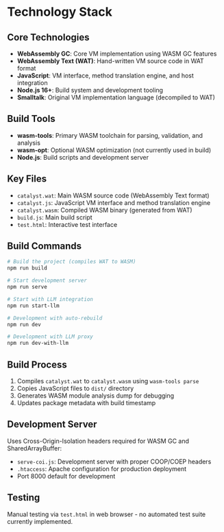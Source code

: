 # Technology Stack

## Core Technologies

- **WebAssembly GC**: Core VM implementation using WASM GC features
- **WebAssembly Text (WAT)**: Hand-written VM source code in WAT format
- **JavaScript**: VM interface, method translation engine, and host integration
- **Node.js 16+**: Build system and development tooling
- **Smalltalk**: Original VM implementation language (decompiled to WAT)

## Build Tools

- **wasm-tools**: Primary WASM toolchain for parsing, validation, and analysis
- **wasm-opt**: Optional WASM optimization (not currently used in build)
- **Node.js**: Build scripts and development server

## Key Files

- `catalyst.wat`: Main WASM source code (WebAssembly Text format)
- `catalyst.js`: JavaScript VM interface and method translation engine  
- `catalyst.wasm`: Compiled WASM binary (generated from WAT)
- `build.js`: Main build script
- `test.html`: Interactive test interface

## Build Commands

```bash
# Build the project (compiles WAT to WASM)
npm run build

# Start development server
npm run serve

# Start with LLM integration
npm run start-llm

# Development with auto-rebuild
npm run dev

# Development with LLM proxy
npm run dev-with-llm
```

## Build Process

1. Compiles `catalyst.wat` to `catalyst.wasm` using `wasm-tools parse`
2. Copies JavaScript files to `dist/` directory
3. Generates WASM module analysis dump for debugging
4. Updates package metadata with build timestamp

## Development Server

Uses Cross-Origin-Isolation headers required for WASM GC and SharedArrayBuffer:
- `serve-coi.js`: Development server with proper COOP/COEP headers
- `.htaccess`: Apache configuration for production deployment
- Port 8000 default for development

## Testing

Manual testing via `test.html` in web browser - no automated test suite currently implemented.